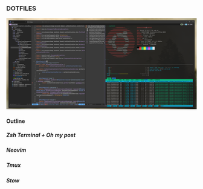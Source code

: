 ### DOTFILES

![1744920891575](image/README/1744920891575.png)

#### Outline

##### Zsh Terminal + Oh my post

##### Neovim

##### Tmux

##### Stow
